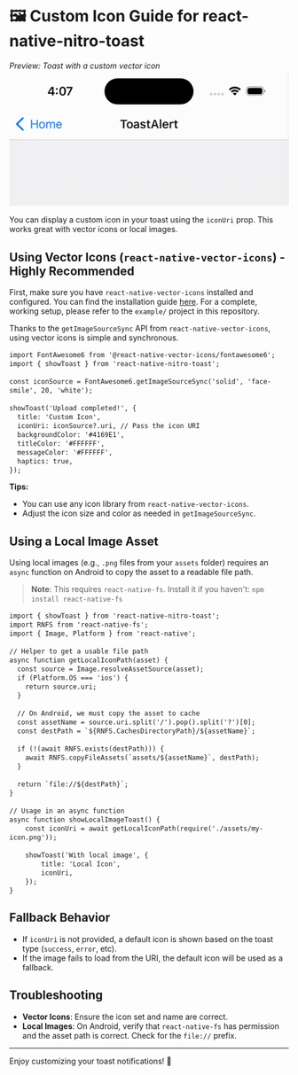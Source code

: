 # 🖼️ Custom Icon Guide for react-native-nitro-toast
*Preview: Toast with a custom vector icon*
![Custom Icon Preview](./custom-icon.gif)



You can display a custom icon in your toast using the `iconUri` prop. This works great with vector icons or local images.

## Using Vector Icons (`react-native-vector-icons`) - Highly Recommended

First, make sure you have `react-native-vector-icons` installed and configured. You can find the installation guide [here](https://github.com/oblador/react-native-vector-icons#installation). For a complete, working setup, please refer to the `example/` project in this repository.

Thanks to the `getImageSourceSync` API from `react-native-vector-icons`, using vector icons is simple and synchronous.

```tsx
import FontAwesome6 from '@react-native-vector-icons/fontawesome6';
import { showToast } from 'react-native-nitro-toast';

const iconSource = FontAwesome6.getImageSourceSync('solid', 'face-smile', 20, 'white');

showToast('Upload completed!', {
  title: 'Custom Icon',
  iconUri: iconSource?.uri, // Pass the icon URI
  backgroundColor: '#4169E1',
  titleColor: '#FFFFFF',
  messageColor: '#FFFFFF',
  haptics: true,
});
```

**Tips:**
- You can use any icon library from `react-native-vector-icons`.
- Adjust the icon size and color as needed in `getImageSourceSync`.

## Using a Local Image Asset

Using local images (e.g., `.png` files from your `assets` folder) requires an `async` function on Android to copy the asset to a readable file path.

> **Note**: This requires `react-native-fs`. Install it if you haven't: `npm install react-native-fs`

```tsx
import { showToast } from 'react-native-nitro-toast';
import RNFS from 'react-native-fs';
import { Image, Platform } from 'react-native';

// Helper to get a usable file path
async function getLocalIconPath(asset) {
  const source = Image.resolveAssetSource(asset);
  if (Platform.OS === 'ios') {
    return source.uri;
  }

  // On Android, we must copy the asset to cache
  const assetName = source.uri.split('/').pop().split('?')[0];
  const destPath = `${RNFS.CachesDirectoryPath}/${assetName}`;
  
  if (!(await RNFS.exists(destPath))) {
    await RNFS.copyFileAssets(`assets/${assetName}`, destPath);
  }
  
  return `file://${destPath}`;
}

// Usage in an async function
async function showLocalImageToast() {
    const iconUri = await getLocalIconPath(require('./assets/my-icon.png'));

    showToast('With local image', {
        title: 'Local Icon',
        iconUri,
    });
}
```

## Fallback Behavior
- If `iconUri` is not provided, a default icon is shown based on the toast type (`success`, `error`, etc).
- If the image fails to load from the URI, the default icon will be used as a fallback.

## Troubleshooting
- **Vector Icons**: Ensure the icon set and name are correct.
- **Local Images**: On Android, verify that `react-native-fs` has permission and the asset path is correct. Check for the `file://` prefix.

---

Enjoy customizing your toast notifications! 🎨 